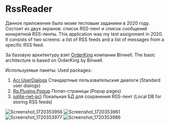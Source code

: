 # RssReader
Данное приложение было моим тестовым заданием в 2020 году. Состоит из двух экранов: список RSS-лент и список сообщений конкретной RSS-ленты.
This application was my test assignment in 2020. It consists of two screens: a list of RSS feeds and a list of messages from a specific RSS feed.

За базовую архитектуру взят [OrderKing](https://github.com/Binwell/Order-King-Mobile-Core) компании Binwell.
The basic architecture is based on OrderKing by Binwell. 

Используемые пакеты:
Used packages:
1) [Acr.UserDialogs](https://github.com/aritchie/userdialogs) Стандартные пользовательские диалоги (Standard user dialogs)
2) [Rg.Plugins.Popup](https://github.com/rotorgames/Rg.Plugins.Popup) Попап-страницы (Popup pages)
3) [sqlite-net-pcl](https://github.com/praeclarum/sqlite-net) Локальная БД для сохранения RSS-лент (Local DB for storing RSS feeds)

![Screenshot_1720353956](https://github.com/OlegTiotenshi/RssReader/assets/63308514/46bca15b-0ff9-406c-a00d-abdd49133ee8)
![Screenshot_1720353961](https://github.com/OlegTiotenshi/RssReader/assets/63308514/e2354ea3-acdc-4d46-be35-e29c6bf117be)
![Screenshot_1720353977](https://github.com/OlegTiotenshi/RssReader/assets/63308514/f2e74f9f-bb41-40e5-a4f6-22b596b4a1c9)
![Screenshot_1720353986](https://github.com/OlegTiotenshi/RssReader/assets/63308514/a48999aa-c36b-4a71-b3d5-c382dc428c7e)
